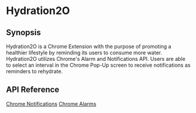 # Hydration2O

## Synopsis

Hydration2O is a Chrome Extension with the purpose of promoting a healthier lifestyle by reminding its users to consume more water. Hydration2O utilizes Chrome's Alarm and Notifications API. Users are able to select an interval in the Chrome Pop-Up screen to receive notifications as reminders to rehydrate.

<!-- Hydration2O can be found [here](live link later) -->

<!-- ## Code Example

Show what the library does as concisely as possible, developers should be able to figure out **how** your project solves their problem by looking at the code example. Make sure the API you are showing off is obvious, and that your code is short and concise. -->

<!-- ## Motivation -->


<!-- ## Installation

Provide code examples and explanations of how to get the project. -->

## API Reference

[Chrome Notifications](https://developer.chrome.com/apps/notifications)
[Chrome Alarms](https://developer.chrome.com/apps/alarms)
